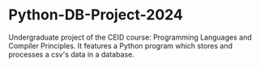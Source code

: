 # Python-DB-Project-2024
Undergraduate project of the CΕΙD course: Programming Languages and Compiler Principles. It features a Python program which stores and processes a csv's data in a database.

